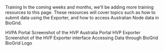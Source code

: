 Training
In the coming weeks and months, we'll be adding more training resources to this page. These resources will cover topics such as how to submit data using the Exporter, and how to access Australian Node data in BioGrid.

HVPA Portal
Screenshot of the HVP Australia Portal
HVP Exporter
Screenshot of the HVP Exporter interface
Accessing Data through BioGrid
BioGrid Logo